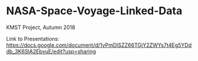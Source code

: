 # NASA-Space-Voyage-Linked-Data
KMST Project, Autumn 2018


Link to Presentations: https://docs.google.com/document/d/1vPmDlSZZ66TGjY2ZWYs7t4Eg5YDddb_3K6SlA2EbvuE/edit?usp=sharing
